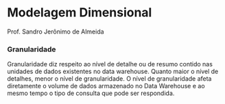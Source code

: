 # Modelagem Dimensional
Prof. Sandro Jerônimo de Almeida

### Granularidade

Granularidade diz respeito ao nível de detalhe ou de resumo contido nas unidades de dados existentes no data warehouse. Quanto maior o nível de detalhes, menor o nível de granularidade. O nível de granularidade afeta diretamente o volume de dados armazenado no Data Warehouse e ao mesmo tempo o tipo de consulta que pode ser respondida.




